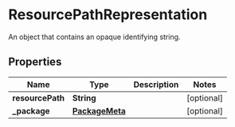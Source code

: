 

# ResourcePathRepresentation

An object that contains an opaque identifying string.

## Properties

| Name | Type | Description | Notes |
|------------ | ------------- | ------------- | -------------|
|**resourcePath** | **String** |  |  [optional] |
|**_package** | [**PackageMeta**](PackageMeta.md) |  |  [optional] |



